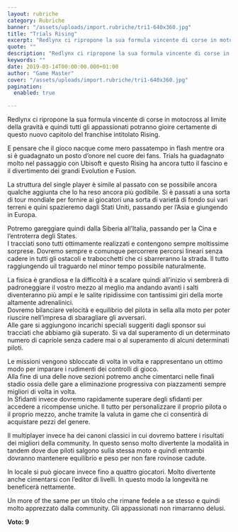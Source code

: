 ```yaml
---
layout: rubriche
category: Rubriche
banner: "/assets/uploads/import.rubriche/tri1-640x360.jpg"
title: "Trials Rising"
excerpt: "Redlynx ci ripropone la sua formula vincente di corse in motocross al limite della gravità e quindi tutti gli appassionati potranno gioire certamente di questo nuovo capitolo del franchise intitolato Rising. E pensare che il gioco nacque come mero passatempo in flash mentre ora si è guadagnato un posto d’onore nel cuore dei fans. Trials [&hellip"
quote: ""
description: "Redlynx ci ripropone la sua formula vincente di corse in motocross al limite della gravità e quindi tutti gli appassionati potranno gioire certamente di questo nuovo capitolo del franchise intitolato Rising. E pensare che il gioco nacque come mero passatempo in flash mentre ora si è guadagnato un posto d’onore nel cuore dei fans. Trials [&hellip"
keywords: ""
date: 2019-03-14T00:00:00.000+01:00
author: "Game Master"
cover: "/assets/uploads/import.rubriche/tri1-640x360.jpg"
pagination:
  enabled: true

---
```


Redlynx ci ripropone la sua formula vincente di corse in motocross al limite della gravità e quindi tutti gli appassionati potranno gioire certamente di questo nuovo capitolo del franchise intitolato Rising.

E pensare che il gioco nacque come mero passatempo in flash mentre ora si è guadagnato un posto d’onore nel cuore dei fans. Trials ha guadagnato molto nel passaggio con Ubisoft e questo Rising ha ancora tutto il fascino e il divertimento dei grandi Evolution e Fusion.

La struttura del single player è simile al passato con se possibile ancora qualche aggiunta che lo ha reso ancora più godibile. Si è passati a una sorta di tour mondiale per fornire ai giocatori una sorta di varietà di fondo sui vari terreni e quini spazieremo dagli Stati Uniti, passando per l’Asia e giungendo in Europa.

Potremo gareggiare quindi dalla Siberia all’Italia, passando per la Cina e l’entroterra degli States.  
I tracciati sono tutti ottimamente realizzati e contengono sempre moltissime sorprese. Dovremo sempre e comunque percorrere percorsi lineari senza cadere in tutti gli ostacoli e trabocchetti che ci sbarreranno la strada. Il tutto raggiungendo uil traguardo nel minor tempo possibile naturalmente.

La fisica è grandiosa e la difficoltà è a scalare quindi all’inizio vi sembrerà di padroneggiare il vostro mezzo al meglio ma andando avanti i salti diventeranno più ampi e le salite ripidissime con tantissimi giri della morte altamente adrenalinici.  
Dovremo bilanciare velocità e equilibrio del pilota in sella alla moto per poter riuscire nell’impresa di sbaragliare gli avversari.  
Alle gare si aggiungono incarichi speciali suggeriti dagli sponsor sui tracciati che abbiamo già superato. Si va dal superamento di un determinato numero di capriole senza cadere mai o al superamento di alcuni determinati piloti.

Le missioni vengono sbloccate di volta in volta e rappresentano un ottimo modo per imparare i rudimenti dei controlli di gioco.  
Alla fine di una delle nove sezioni potremo anche cimentarci nelle finali stadio ossia delle gare a eliminazione progressiva con piazzamenti sempre migliori di volta in volta.  
In Sfidanti invece dovremo rapidamente superare degli sfidanti per accedere a ricompense uniche. Il tutto per personalizzare il proprio pilota o il proprio mezzo, anche tramite la valuta in game che ci consentirà di acquistare pezzi del genere.

Il multiplayer invece ha dei canoni classici in cui dovremo battere i risultati dei migliori della community. In questo senso molto divertente la modalità in tandem dove due piloti salgono sulla stessa moto e quindi entrambi dovranno mantenere equilibrio e peso per non fare rovinose cadute.

In locale si può giocare invece fino a quattro giocatori. Molto divertente anche cimentarsi con l’editor di livelli. In questo modo la longevità ne beneficerà nettamente.

Un more of the same per un titolo che rimane fedele a se stesso e quindi molto apprezzato dalla community. Gli appassionati non rimarranno delusi.

**Voto: 9**